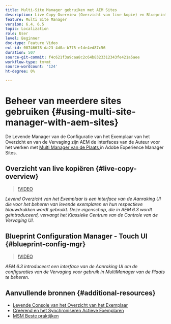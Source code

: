 ```yaml
---
title: Multi-Site Manager gebruiken met AEM Sites
description: Live Copy Overview (Overzicht van live kopie) en Blueprint Configuration Manager zijn interface met Touch UI voor het werken met beheer van meerdere sites.
feature: Multi Site Manager
version: 6.4, 6.5
topic: Localization
role: User
level: Beginner
doc-type: Feature Video
exl-id: 00746678-da23-4d0a-b775-e1de4ed87c56
duration: 507
source-git-commit: f4c621f3a9caa8c2c64b8323312343fe421a5aee
workflow-type: tm+mt
source-wordcount: '124'
ht-degree: 0%

---
```


# Beheer van meerdere sites gebruiken {#using-multi-site-manager-with-aem-sites}

De Levende Manager van de Configuratie van het Exemplaar van het Overzicht en van de Vervaging zijn AEM de interfaces van de Auteur voor het werken met [ Multi Manager van de Plaats ](https://experienceleague.adobe.com/docs/experience-manager-cloud-service/content/sites/administering/reusing-content/msm-and-translation.html) in Adobe Experience Manager Sites.

## Overzicht van live kopiëren {#live-copy-overview}

>[!VIDEO](https://video.tv.adobe.com/v/17054?quality=12&learn=on)

*Levend Overzicht van het Exemplaar is een interface van de Aanraking UI die voor het beheren van levende exemplaren en hun respectieve blauwdrukken wordt gebruikt. Deze eigenschap, die in AEM 6.3 wordt geïntroduceerd, vervangt het Klassieke Centrum van de Controle van de Vervaging UI.*

## Blueprint Configuration Manager - Touch UI {#blueprint-config-mgr}

>[!VIDEO](https://video.tv.adobe.com/v/17056?quality=12&learn=on)

*AEM 6.3 introduceert een interface van de Aanraking UI om de configuraties van de Vervaging voor gebruik in MultiManager van de Plaats te beheren.*

## Aanvullende bronnen {#additional-resources}

* [ Levende Console van het Overzicht van het Exemplaar ](https://helpx.adobe.com/experience-manager/6-5/sites/administering/using/msm-livecopy-overview.html)
* [ Creërend en het Synchroniseren Actieve Exemplaren ](https://helpx.adobe.com/experience-manager/6-5/sites/administering/using/msm-livecopy.html)
* [ MSM Beste praktijken ](https://helpx.adobe.com/experience-manager/6-5/sites/administering/using/msm-best-practices.html)
